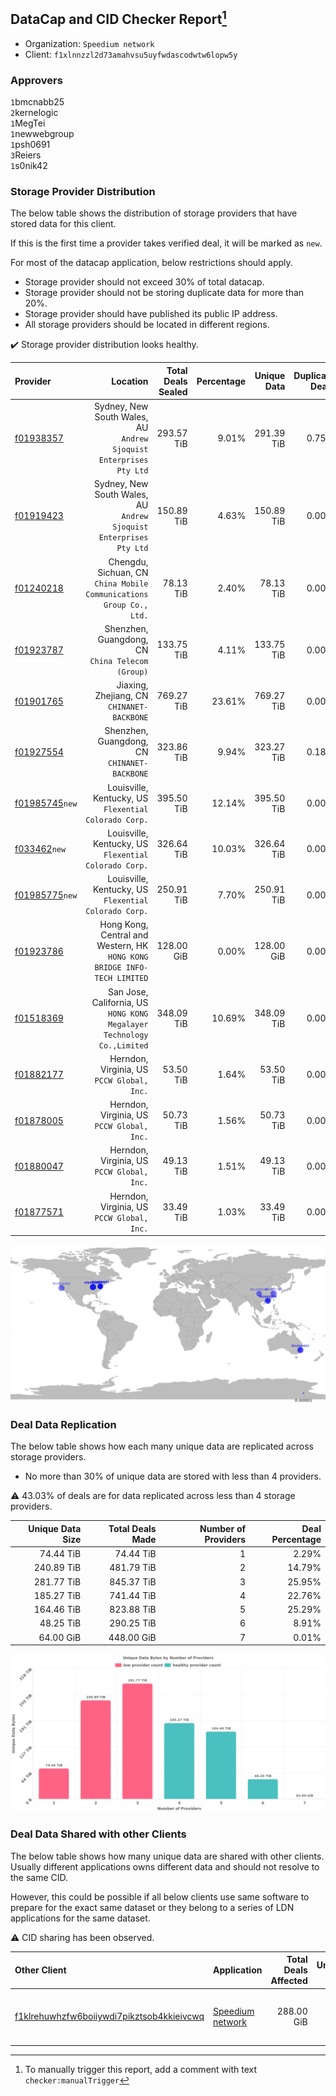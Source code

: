 ## DataCap and CID Checker Report[^1]
 - Organization: `Speedium network`
 - Client: `f1xlnnzzl2d73amahvsu5uyfwdascodwtw6lopw5y`
### Approvers
`1`bmcnabb25<br/>`2`kernelogic<br/>`1`MegTei<br/>`1`newwebgroup<br/>`1`psh0691<br/>`3`Reiers<br/>`1`s0nik42

### Storage Provider Distribution
The below table shows the distribution of storage providers that have stored data for this client.

If this is the first time a provider takes verified deal, it will be marked as `new`.

For most of the datacap application, below restrictions should apply.
 - Storage provider should not exceed 30% of total datacap.
 - Storage provider should not be storing duplicate data for more than 20%.
 - Storage provider should have published its public IP address.
 - All storage providers should be located in different regions.

✔️ Storage provider distribution looks healthy.

| Provider                                                    |                                                                    Location | Total Deals Sealed | Percentage | Unique Data | Duplicate Deals |
| :---------------------------------------------------------- | --------------------------------------------------------------------------: | -----------------: | ---------: | ----------: | --------------: |
| [f01938357](https://filfox.info/en/address/f01938357)       |       Sydney, New South Wales, AU<br/>`Andrew Sjoquist Enterprises Pty Ltd` |         293.57 TiB |      9.01% |  291.39 TiB |           0.75% |
| [f01919423](https://filfox.info/en/address/f01919423)       |       Sydney, New South Wales, AU<br/>`Andrew Sjoquist Enterprises Pty Ltd` |         150.89 TiB |      4.63% |  150.89 TiB |           0.00% |
| [f01240218](https://filfox.info/en/address/f01240218)       |      Chengdu, Sichuan, CN<br/>`China Mobile Communications Group Co., Ltd.` |          78.13 TiB |      2.40% |   78.13 TiB |           0.00% |
| [f01923787](https://filfox.info/en/address/f01923787)       |                         Shenzhen, Guangdong, CN<br/>`China Telecom (Group)` |         133.75 TiB |      4.11% |  133.75 TiB |           0.00% |
| [f01901765](https://filfox.info/en/address/f01901765)       |                               Jiaxing, Zhejiang, CN<br/>`CHINANET-BACKBONE` |         769.27 TiB |     23.61% |  769.27 TiB |           0.00% |
| [f01927554](https://filfox.info/en/address/f01927554)       |                             Shenzhen, Guangdong, CN<br/>`CHINANET-BACKBONE` |         323.86 TiB |      9.94% |  323.27 TiB |           0.18% |
| [f01985745](https://filfox.info/en/address/f01985745)`new`  |                    Louisville, Kentucky, US<br/>`Flexential Colorado Corp.` |         395.50 TiB |     12.14% |  395.50 TiB |           0.00% |
| [f033462](https://filfox.info/en/address/f033462)`new`      |                    Louisville, Kentucky, US<br/>`Flexential Colorado Corp.` |         326.64 TiB |     10.03% |  326.64 TiB |           0.00% |
| [f01985775](https://filfox.info/en/address/f01985775)`new`  |                    Louisville, Kentucky, US<br/>`Flexential Colorado Corp.` |         250.91 TiB |      7.70% |  250.91 TiB |           0.00% |
| [f01923786](https://filfox.info/en/address/f01923786)       | Hong Kong, Central and Western, HK<br/>`HONG KONG BRIDGE INFO-TECH LIMITED` |         128.00 GiB |      0.00% |  128.00 GiB |           0.00% |
| [f01518369](https://filfox.info/en/address/f01518369)       |   San Jose, California, US<br/>`HONG KONG Megalayer Technology Co.,Limited` |         348.09 TiB |     10.69% |  348.09 TiB |           0.00% |
| [f01882177](https://filfox.info/en/address/f01882177)       |                               Herndon, Virginia, US<br/>`PCCW Global, Inc.` |          53.50 TiB |      1.64% |   53.50 TiB |           0.00% |
| [f01878005](https://filfox.info/en/address/f01878005)       |                               Herndon, Virginia, US<br/>`PCCW Global, Inc.` |          50.73 TiB |      1.56% |   50.73 TiB |           0.00% |
| [f01880047](https://filfox.info/en/address/f01880047)       |                               Herndon, Virginia, US<br/>`PCCW Global, Inc.` |          49.13 TiB |      1.51% |   49.13 TiB |           0.00% |
| [f01877571](https://filfox.info/en/address/f01877571)       |                               Herndon, Virginia, US<br/>`PCCW Global, Inc.` |          33.49 TiB |      1.03% |   33.49 TiB |           0.00% |

![Provider Distribution](https://raw.githubusercontent.com/data-preservation-programs/filplus-checker-assets/main/filecoin-project/filecoin-plus-large-datasets/issues/486/1672060166605.png)
### Deal Data Replication
The below table shows how each many unique data are replicated across storage providers.
- No more than 30% of unique data are stored with less than 4 providers.

⚠️ 43.03% of deals are for data replicated across less than 4 storage providers.

| Unique Data Size | Total Deals Made | Number of Providers | Deal Percentage |
| ---------------: | ---------------: | ------------------: | --------------: |
|        74.44 TiB |        74.44 TiB |                   1 |           2.29% |
|       240.89 TiB |       481.79 TiB |                   2 |          14.79% |
|       281.77 TiB |       845.37 TiB |                   3 |          25.95% |
|       185.27 TiB |       741.44 TiB |                   4 |          22.76% |
|       164.46 TiB |       823.88 TiB |                   5 |          25.29% |
|        48.25 TiB |       290.25 TiB |                   6 |           8.91% |
|        64.00 GiB |       448.00 GiB |                   7 |           0.01% |

![Replication Distribution](https://raw.githubusercontent.com/data-preservation-programs/filplus-checker-assets/main/filecoin-project/filecoin-plus-large-datasets/issues/486/1672060167406.png)
### Deal Data Shared with other Clients
The below table shows how many unique data are shared with other clients.
Usually different applications owns different data and should not resolve to the same CID.

However, this could be possible if all below clients use same software to prepare for the exact same dataset or they belong to a series of LDN applications for the same dataset.

⚠️ CID sharing has been observed.

| Other Client                                                                                                          | Application                                                                                     | Total Deals Affected | Unique CIDs | Approvers                                                                       |
| :-------------------------------------------------------------------------------------------------------------------- | :---------------------------------------------------------------------------------------------- | -------------------: | ----------: | :------------------------------------------------------------------------------ |
| [f1klrehuwhzfw6boiiywdi7pikztsob4kkieivcwq](https://filfox.info/en/address/f1klrehuwhzfw6boiiywdi7pikztsob4kkieivcwq) | [Speedium network](https://github.com/filecoin-project/filecoin-plus-large-datasets/issues/485) |           288.00 GiB |           9 | `1`Alex11801<br/>`5`kernelogic<br/>`1`psh0691<br/>`2`Reiers<br/>`1`xingjitansuo |

[^1]: To manually trigger this report, add a comment with text `checker:manualTrigger`
